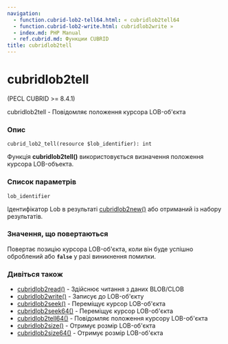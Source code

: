 ```yaml
---
navigation:
  - function.cubrid-lob2-tell64.html: « cubridlob2tell64
  - function.cubrid-lob2-write.html: cubridlob2write »
  - index.md: PHP Manual
  - ref.cubrid.md: Функции CUBRID
title: cubridlob2tell
---
```

# cubridlob2tell

(PECL CUBRID >= 8.4.1)

cubridlob2tell - Повідомляє положення курсора LOB-об'єкта

### Опис

```methodsynopsis
cubrid_lob2_tell(resource $lob_identifier): int
```

Функція **cubridlob2tell()** використовується визначення положення курсора LOB-объекта.

### Список параметрів

`lob_identifier`

Ідентифікатор Lob в результаті [cubridlob2new()](function.cubrid-lob2-new.html) або отриманий із набору результатів.

### Значення, що повертаються

Повертає позицію курсора LOB-об'єкта, коли він буде успішно оброблений або **`false`** у разі виникнення помилки.

### Дивіться також

-   [cubridlob2read()](function.cubrid-lob2-read.html) - Здійснює читання з даних BLOB/CLOB
-   [cubridlob2write()](function.cubrid-lob2-write.html) - Записує до LOB-об'єкту
-   [cubridlob2seek()](function.cubrid-lob2-seek.html) - Переміщує курсор LOB-об'єкта
-   [cubridlob2seek64()](function.cubrid-lob2-seek64.html) - Переміщує курсор LOB-об'єкта
-   [cubridlob2tell64()](function.cubrid-lob2-tell64.html) - Повідомляє положення курсору LOB-об'єкта
-   [cubridlob2size()](function.cubrid-lob2-size.html) - Отримує розмір LOB-об'єкта
-   [cubridlob2size64()](function.cubrid-lob2-size64.html) - Отримує розмір LOB-об'єкта
